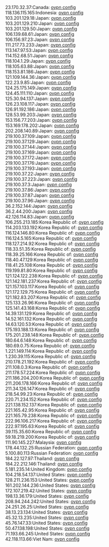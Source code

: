 23.170.32.37:Canada: [ovpn config](vpn/23_170_32_37.ovpn)  
118.136.115.165:Indonesia: [ovpn config](vpn/118_136_115_165.ovpn)  
103.201.129.18:Japan: [ovpn config](vpn/103_201_129_18.ovpn)  
103.201.129.210:Japan: [ovpn config](vpn/103_201_129_210.ovpn)  
103.201.129.50:Japan: [ovpn config](vpn/103_201_129_50.ovpn)  
106.139.68.61:Japan: [ovpn config](vpn/106_139_68_61.ovpn)  
106.156.97.23:Japan: [ovpn config](vpn/106_156_97_23.ovpn)  
111.217.73.233:Japan: [ovpn config](vpn/111_217_73_233.ovpn)  
113.147.97.53:Japan: [ovpn config](vpn/113_147_97_53.ovpn)  
114.152.68.51:Japan: [ovpn config](vpn/114_152_68_51.ovpn)  
118.104.1.29:Japan: [ovpn config](vpn/118_104_1_29.ovpn)  
118.105.63.88:Japan: [ovpn config](vpn/118_105_63_88.ovpn)  
118.153.81.186:Japan: [ovpn config](vpn/118_153_81_186.ovpn)  
121.109.144.36:Japan: [ovpn config](vpn/121_109_144_36.ovpn)  
122.23.9.85:Japan: [ovpn config](vpn/122_23_9_85.ovpn)  
124.25.175.149:Japan: [ovpn config](vpn/124_25_175_149.ovpn)  
124.45.111.110:Japan: [ovpn config](vpn/124_45_111_110.ovpn)  
125.30.94.137:Japan: [ovpn config](vpn/125_30_94_137.ovpn)  
126.23.108.117:Japan: [ovpn config](vpn/126_23_108_117.ovpn)  
126.91.192.186:Japan: [ovpn config](vpn/126_91_192_186.ovpn)  
128.53.99.203:Japan: [ovpn config](vpn/128_53_99_203.ovpn)  
153.156.77.203:Japan: [ovpn config](vpn/153_156_77_203.ovpn)  
153.169.178.202:Japan: [ovpn config](vpn/153_169_178_202.ovpn)  
202.208.140.89:Japan: [ovpn config](vpn/202_208_140_89.ovpn)  
219.100.37.109:Japan: [ovpn config](vpn/219_100_37_109.ovpn)  
219.100.37.129:Japan: [ovpn config](vpn/219_100_37_129.ovpn)  
219.100.37.144:Japan: [ovpn config](vpn/219_100_37_144.ovpn)  
219.100.37.169:Japan: [ovpn config](vpn/219_100_37_169.ovpn)  
219.100.37.172:Japan: [ovpn config](vpn/219_100_37_172.ovpn)  
219.100.37.176:Japan: [ovpn config](vpn/219_100_37_176.ovpn)  
219.100.37.193:Japan: [ovpn config](vpn/219_100_37_193.ovpn)  
219.100.37.22:Japan: [ovpn config](vpn/219_100_37_22.ovpn)  
219.100.37.223:Japan: [ovpn config](vpn/219_100_37_223.ovpn)  
219.100.37.3:Japan: [ovpn config](vpn/219_100_37_3.ovpn)  
219.100.37.86:Japan: [ovpn config](vpn/219_100_37_86.ovpn)  
219.100.37.87:Japan: [ovpn config](vpn/219_100_37_87.ovpn)  
219.100.37.96:Japan: [ovpn config](vpn/219_100_37_96.ovpn)  
36.2.152.144:Japan: [ovpn config](vpn/36_2_152_144.ovpn)  
36.2.44.200:Japan: [ovpn config](vpn/36_2_44_200.ovpn)  
42.126.114.83:Japan: [ovpn config](vpn/42_126_114_83.ovpn)  
106.255.213.185:Korea Republic of: [ovpn config](vpn/106_255_213_185.ovpn)  
114.203.133.192:Korea Republic of: [ovpn config](vpn/114_203_133_192.ovpn)  
116.124.146.80:Korea Republic of: [ovpn config](vpn/116_124_146_80.ovpn)  
116.124.5.165:Korea Republic of: [ovpn config](vpn/116_124_5_165.ovpn)  
118.127.214.92:Korea Republic of: [ovpn config](vpn/118_127_214_92.ovpn)  
118.33.51.35:Korea Republic of: [ovpn config](vpn/118_33_51_35.ovpn)  
118.39.25.166:Korea Republic of: [ovpn config](vpn/118_39_25_166.ovpn)  
118.40.47.129:Korea Republic of: [ovpn config](vpn/118_40_47_129.ovpn)  
118.41.25.108:Korea Republic of: [ovpn config](vpn/118_41_25_108.ovpn)  
119.199.81.80:Korea Republic of: [ovpn config](vpn/119_199_81_80.ovpn)  
121.124.122.238:Korea Republic of: [ovpn config](vpn/121_124_122_238.ovpn)  
121.142.181.237:Korea Republic of: [ovpn config](vpn/121_142_181_237.ovpn)  
121.157.103.117:Korea Republic of: [ovpn config](vpn/121_157_103_117.ovpn)  
121.172.129.75:Korea Republic of: [ovpn config](vpn/121_172_129_75.ovpn)  
121.182.83.207:Korea Republic of: [ovpn config](vpn/121_182_83_207.ovpn)  
125.133.26.96:Korea Republic of: [ovpn config](vpn/125_133_26_96.ovpn)  
125.141.43.168:Korea Republic of: [ovpn config](vpn/125_141_43_168.ovpn)  
14.39.131.129:Korea Republic of: [ovpn config](vpn/14_39_131_129.ovpn)  
14.52.161.132:Korea Republic of: [ovpn config](vpn/14_52_161_132.ovpn)  
14.63.120.53:Korea Republic of: [ovpn config](vpn/14_63_120_53.ovpn)  
175.193.188.13:Korea Republic of: [ovpn config](vpn/175_193_188_13.ovpn)  
175.201.238.148:Korea Republic of: [ovpn config](vpn/175_201_238_148.ovpn)  
180.64.6.148:Korea Republic of: [ovpn config](vpn/180_64_6_148.ovpn)  
180.69.0.75:Korea Republic of: [ovpn config](vpn/180_69_0_75.ovpn)  
1.221.149.114:Korea Republic of: [ovpn config](vpn/1_221_149_114.ovpn)  
1.230.39.115:Korea Republic of: [ovpn config](vpn/1_230_39_115.ovpn)  
210.178.21.192:Korea Republic of: [ovpn config](vpn/210_178_21_192.ovpn)  
211.108.0.3:Korea Republic of: [ovpn config](vpn/211_108_0_3.ovpn)  
211.178.57.224:Korea Republic of: [ovpn config](vpn/211_178_57_224.ovpn)  
211.186.204.200:Korea Republic of: [ovpn config](vpn/211_186_204_200.ovpn)  
211.206.178.166:Korea Republic of: [ovpn config](vpn/211_206_178_166.ovpn)  
211.34.126.147:Korea Republic of: [ovpn config](vpn/211_34_126_147.ovpn)  
218.54.99.23:Korea Republic of: [ovpn config](vpn/218_54_99_23.ovpn)  
220.71.234.152:Korea Republic of: [ovpn config](vpn/220_71_234_152.ovpn)  
221.138.152.137:Korea Republic of: [ovpn config](vpn/221_138_152_137.ovpn)  
221.165.42.95:Korea Republic of: [ovpn config](vpn/221_165_42_95.ovpn)  
221.165.79.238:Korea Republic of: [ovpn config](vpn/221_165_79_238.ovpn)  
222.96.106.217:Korea Republic of: [ovpn config](vpn/222_96_106_217.ovpn)  
222.97.195.63:Korea Republic of: [ovpn config](vpn/222_97_195_63.ovpn)  
39.115.35.60:Korea Republic of: [ovpn config](vpn/39_115_35_60.ovpn)  
59.18.219.200:Korea Republic of: [ovpn config](vpn/59_18_219_200.ovpn)  
111.90.145.227:Malaysia: [ovpn config](vpn/111_90_145_227.ovpn)  
178.44.132.25:Russian Federation: [ovpn config](vpn/178_44_132_25.ovpn)  
5.100.80.113:Russian Federation: [ovpn config](vpn/5_100_80_113.ovpn)  
184.22.127.97:Thailand: [ovpn config](vpn/184_22_127_97.ovpn)  
184.22.212.146:Thailand: [ovpn config](vpn/184_22_212_146.ovpn)  
5.181.235.14:United Kingdom: [ovpn config](vpn/5_181_235_14.ovpn)  
104.218.54.137:United States: [ovpn config](vpn/104_218_54_137.ovpn)  
128.211.236.153:United States: [ovpn config](vpn/128_211_236_153.ovpn)  
161.202.144.236:United States: [ovpn config](vpn/161_202_144_236.ovpn)  
172.107.219.42:United States: [ovpn config](vpn/172_107_219_42.ovpn)  
198.13.36.179:United States: [ovpn config](vpn/198_13_36_179.ovpn)  
208.94.244.242:United States: [ovpn config](vpn/208_94_244_242.ovpn)  
24.251.26.25:United States: [ovpn config](vpn/24_251_26_25.ovpn)  
38.13.23.134:United States: [ovpn config](vpn/38_13_23_134.ovpn)  
45.32.13.235:United States: [ovpn config](vpn/45_32_13_235.ovpn)  
45.76.147.33:United States: [ovpn config](vpn/45_76_147_33.ovpn)  
50.47.138.198:United States: [ovpn config](vpn/50_47_138_198.ovpn)  
71.193.66.245:United States: [ovpn config](vpn/71_193_66_245.ovpn)  
42.118.113.66:Viet Nam: [ovpn config](vpn/42_118_113_66.ovpn)  
